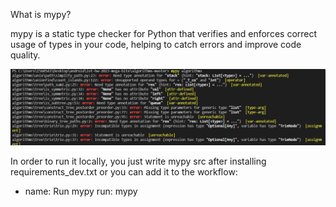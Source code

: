 What is mypy?

mypy is a static type checker for Python that verifies and enforces correct usage of types in your code, helping to catch errors and improve code quality.

![](img/mypy.PNG)

In order to run it locally, you just write mypy src after installing requirements_dev.txt or you can add it to the workflow:
- name: Run mypy
      run: mypy

